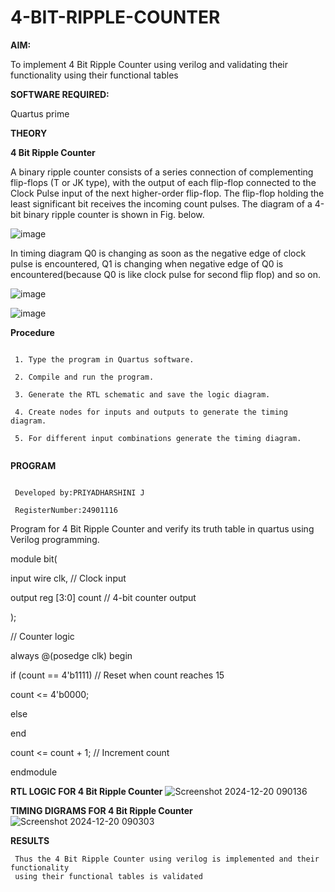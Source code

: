 # 4-BIT-RIPPLE-COUNTER

**AIM:**

To implement  4 Bit Ripple Counter using verilog and validating their functionality using their functional tables

**SOFTWARE REQUIRED:**

Quartus prime

**THEORY**

**4 Bit Ripple Counter**

A binary ripple counter consists of a series connection of complementing flip-flops (T or JK type), with the output of each flip-flop connected to the Clock Pulse input of the next higher-order flip-flop. The flip-flop holding the least significant bit receives the incoming count pulses. The diagram of a 4-bit binary ripple counter is shown in Fig. below.

![image](https://github.com/naavaneetha/4-BIT-RIPPLE-COUNTER/assets/154305477/cb4b74d4-31ab-4359-95d0-d22e67daba13)

In timing diagram Q0 is changing as soon as the negative edge of clock pulse is encountered, Q1 is changing when negative edge of Q0 is encountered(because Q0 is like clock pulse for second flip flop) and so on.

![image](https://github.com/naavaneetha/4-BIT-RIPPLE-COUNTER/assets/154305477/a573a7d6-014e-4e54-93e6-e2ac9530960b)

![image](https://github.com/naavaneetha/4-BIT-RIPPLE-COUNTER/assets/154305477/85e1958a-2fc1-49bb-9a9f-d58ccbf3663c)

**Procedure**

```

 1. Type the program in Quartus software.

 2. Compile and run the program.

 3. Generate the RTL schematic and save the logic diagram.

 4. Create nodes for inputs and outputs to generate the timing diagram.

 5. For different input combinations generate the timing diagram.


```

**PROGRAM**

```

 Developed by:PRIYADHARSHINI J

 RegisterNumber:24901116

```
 Program for 4 Bit Ripple Counter and verify its truth table in quartus using Verilog
 programming.

 
 module bit(
 
 input wire clk, // Clock input
 
 output reg [3:0] count // 4-bit counter output
 
 );
 
 // Counter logic
 
 always @(posedge clk) begin
 
 if (count == 4'b1111) // Reset when count reaches 15
 
 count <= 4'b0000;
 
 else
 
 end
 
 count <= count + 1; // Increment count
 
 endmodule
 
**RTL LOGIC FOR 4 Bit Ripple Counter**
![Screenshot 2024-12-20 090136](https://github.com/user-attachments/assets/3e814719-bf2f-4c3f-8292-4aefea58d1d5)


**TIMING DIGRAMS FOR 4 Bit Ripple Counter**
![Screenshot 2024-12-20 090303](https://github.com/user-attachments/assets/4c432b81-c811-4b89-839b-acea331c0529)


**RESULTS**
```
 Thus the 4 Bit Ripple Counter using verilog is implemented and their functionality
 using their functional tables is validated
```
